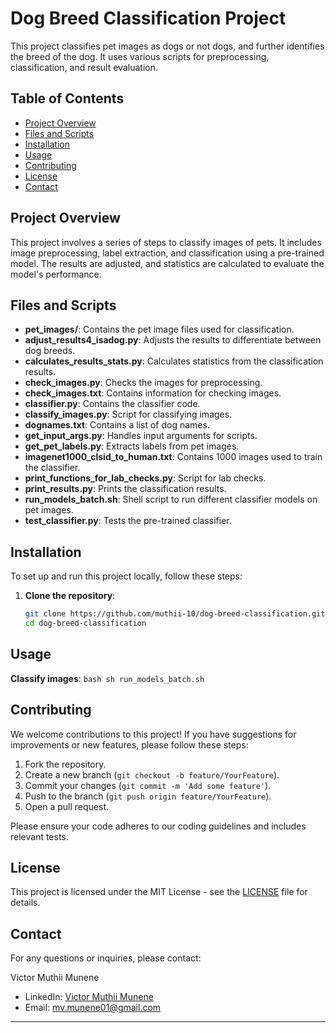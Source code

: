 # Dog Breed Classification Project

This project classifies pet images as dogs or not dogs, and further identifies the breed of the dog. It uses various scripts for preprocessing, classification, and result evaluation.

## Table of Contents

- [Project Overview](#project-overview)
- [Files and Scripts](#files-and-scripts)
- [Installation](#installation)
- [Usage](#usage)
- [Contributing](#contributing)
- [License](#license)
- [Contact](#contact)

## Project Overview

This project involves a series of steps to classify images of pets. It includes image preprocessing, label extraction, and classification using a pre-trained model. The results are adjusted, and statistics are calculated to evaluate the model's performance.

## Files and Scripts

- **pet_images/**: Contains the pet image files used for classification.
- **adjust_results4_isadog.py**: Adjusts the results to differentiate between dog breeds.
- **calculates_results_stats.py**: Calculates statistics from the classification results.
- **check_images.py**: Checks the images for preprocessing.
- **check_images.txt**: Contains information for checking images.
- **classifier.py**: Contains the classifier code.
- **classify_images.py**: Script for classifying images.
- **dognames.txt**: Contains a list of dog names.
- **get_input_args.py**: Handles input arguments for scripts.
- **get_pet_labels.py**: Extracts labels from pet images.
- **imagenet1000_clsid_to_human.txt**: Contains 1000 images used to train the classifier.
- **print_functions_for_lab_checks.py**: Script for lab checks.
- **print_results.py**: Prints the classification results.
- **run_models_batch.sh**: Shell script to run different classifier models on pet images.
- **test_classifier.py**: Tests the pre-trained classifier.

## Installation

To set up and run this project locally, follow these steps:

1. **Clone the repository**:
    ```bash
    git clone https://github.com/muthii-10/dog-breed-classification.git
    cd dog-breed-classification
    ```

## Usage

 **Classify images**:
    ```bash
    sh run_models_batch.sh
    ```



## Contributing

We welcome contributions to this project! If you have suggestions for improvements or new features, please follow these steps:

1. Fork the repository.
2. Create a new branch (`git checkout -b feature/YourFeature`).
3. Commit your changes (`git commit -m 'Add some feature'`).
4. Push to the branch (`git push origin feature/YourFeature`).
5. Open a pull request.

Please ensure your code adheres to our coding guidelines and includes relevant tests.

## License

This project is licensed under the MIT License - see the [LICENSE](LICENSE) file for details.

## Contact

For any questions or inquiries, please contact:

Victor Muthii Munene
- LinkedIn: [Victor Muthii Munene](https://www.linkedin.com/in/victor-muthii/)
- Email: [mv.munene01@gmail.com](mailto:mv.munene01@gmail.com)

---
